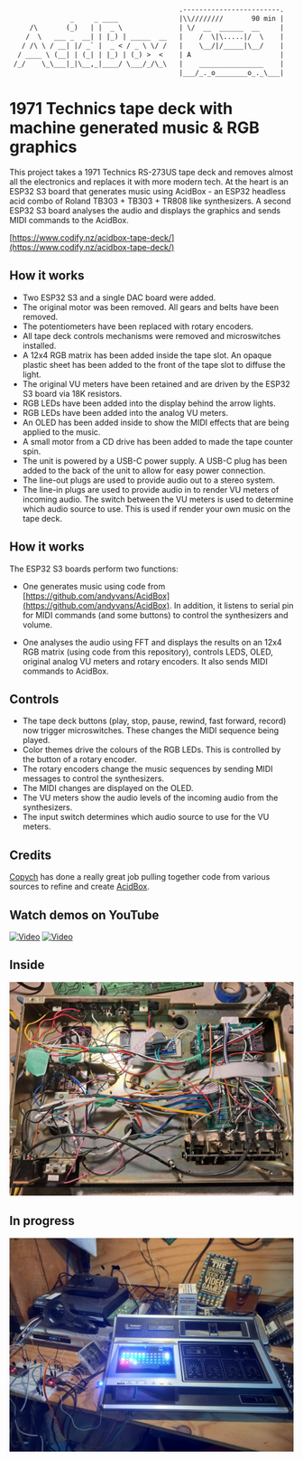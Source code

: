 ```
                                          .------------------------.  
               _     _ ____               |\\////////       90 min |  
     /\       (_)   | |  _ \              | \/  __  ______  __     |
    /  \   ___ _  __| | |_) | _____  __   |    /  \|\.....|/  \    |
   / /\ \ / __| |/ _` |  _ < / _ \ \/ /   |    \__/|/_____|\__/    |   
  / ____ \ (__| | (_| | |_) | (_) >  <    | A                      |    
 /_/    \_\___|_|\__,_|____/ \___/_/\_\   |    ________________    | 
                                          |___/_._o________o_._\___|
```
# 1971 Technics tape deck with machine generated music & RGB graphics

This project takes a 1971 Technics RS-273US tape deck and removes almost all the electronics and replaces it with more modern tech. At the heart is an ESP32 S3 board that generates music using AcidBox - an ESP32 headless acid combo of Roland TB303 + TB303 + TR808 like synthesizers. A second ESP32 S3 board analyses the audio and displays the graphics and sends MIDI commands to the AcidBox.

[https://www.codify.nz/acidbox-tape-deck/](https://www.codify.nz/acidbox-tape-deck/)

## How it works

- Two ESP32 S3 and a single DAC board were added.
- The original motor was been removed. All gears and belts have been removed.
- The potentiometers have been replaced with rotary encoders.
- All tape deck controls mechanisms were removed and microswitches installed.
- A 12x4 RGB matrix has been added inside the tape slot. An opaque plastic sheet has been added to the front of the tape slot to diffuse the light.
- The original VU meters have been retained and are driven by the ESP32 S3 board via 18K resistors.
- RGB LEDs have been added into the display behind the arrow lights.
- RGB LEDs have been added into the analog VU meters.
- An OLED has been added inside to show the MIDI effects that are being applied to the music.
- A small motor from a CD drive has been added to made the tape counter spin.
- The unit is powered by a USB-C power supply. A USB-C plug has been added to the back of the unit to allow for easy power connection.
- The line-out plugs are used to provide audio out to a stereo system.
- The line-in plugs are used to provide audio in to render VU meters of incoming audio. The switch between the VU meters is used to determine which audio source to use. This is used if render your own music on the tape deck.

## How it works

The ESP32 S3 boards perform two functions:

- One generates music using code from [https://github.com/andyvans/AcidBox](https://github.com/andyvans/AcidBox). In addition, it listens to serial pin for MIDI commands (and some buttons) to control the synthesizers and volume.

- One analyses the audio using FFT and displays the results on an 12x4 RGB matrix (using code from this repository), controls LEDS, OLED, original analog VU meters and rotary encoders. It also sends MIDI commands to AcidBox.

## Controls

- The tape deck buttons (play, stop, pause, rewind, fast forward, record) now trigger microswitches. These changes the MIDI sequence being played.
- Color themes drive the colours of the RGB LEDs. This is controlled by the button of a rotary encoder.
- The rotary encoders change the music sequences by sending MIDI messages to control the synthesizers.
- The MIDI changes are displayed on the OLED.
- The VU meters show the audio levels of the incoming audio from the synthesizers.
- The input switch determines which audio source to use for the VU meters.

## Credits

[Copych](https://github.com/copych) has done a really great job pulling together code from various sources to refine and create [AcidBox](https://github.com/andyvans/AcidBox).

## Watch demos on YouTube

[![Video](https://img.youtube.com/vi/xVrBWS9A8RA/maxresdefault.jpg)](https://www.youtube.com/watch?v=xVrBWS9A8RA)
[![Video](https://img.youtube.com/vi/i5UVzaoIb8w/maxresdefault.jpg)](https://www.youtube.com/watch?v=i5UVzaoIb8w)

## Inside

![Inside](/images/inside.jpg)

## In progress

![In progress](/images/wip-1.jpg)
